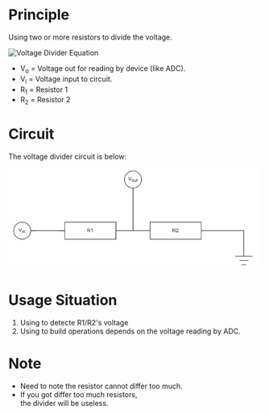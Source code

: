 # Principle
Using two or more resistors to divide the voltage.

<img src="https://latex.codecogs.com/svg.latex?{V_o}%20=%20\frac{R_2}{R_1+R_2}.{V_i}" alt="Voltage Divider Equation">  

- V<sub>o</sub> = Voltage out for reading by device (like ADC).
- V<sub>i</sub> = Voltage input to circuit.
- R<sub>1</sub> = Resistor 1
- R<sub>2</sub> = Resistor 2

# Circuit
The voltage divider circuit is below:  

![Parallel Resistance Circuit](/02_Voltage-Divider-Circuit/images/VoltageDividerCircuit.PNG)  

# Usage Situation
1. Using to detecte R1/R2's voltage
2. Using to build operations depends on the voltage reading by ADC.

# Note
- Need to note the resistor cannot differ too much.
- If you got differ too much resistors,  
the divider will be useless.